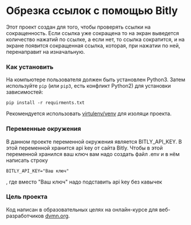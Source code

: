 # Обрезка ссылок с помощью Bitly

Этот проект создан для того, чтобы проверять ссылки на сокращенность. Если ссылка уже сокращена то на экран выведется количество нажатий по ссылке, а если нет, то ссылка сократится, и на экране появится сокращенная ссылка, которая, при нажатии по ней, перенаправит на изначальную.

### Как установить

На компьютере пользователя должен быть установлен Python3.
Затем используйте `pip` (или `pip3`, есть конфликт Python2) для установки зависимостей:
```
pip install -r requirments.txt
``` 
Рекомендуется использовать [virtulenv/venv](https://docs.pythpn.org/3/library/venv.html) для изоляци проекта.

### Переменные окружения

В данном проекте переменной окружения является BITLY_API_KEY.  В этой переменной хранится api key от сайта Bitly. Чтобы в этой переменной хранился ваш ключ вам надо создать файл .env и в нём написать строку
```
BITLY_API_KEY="Ваш ключ"
``` 
, где вместо "Ваш ключ" надо подставить api key без кавычек

### Цель проекта

Код написан в образовательных целях на онлайн-курсе для веб-разработчиков [dvmn.org](https://dvmn.org).